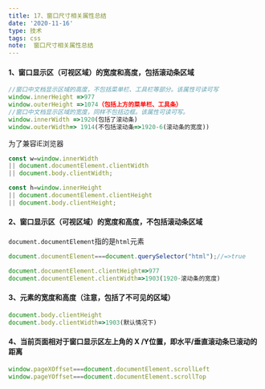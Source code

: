 ```yaml
---
title: 17、窗口尺寸相关属性总结
date: '2020-11-16'
type: 技术
tags: css
note:  窗口尺寸相关属性总结
---
```


#### 1、窗口显示区（可视区域）的宽度和高度，**包括滚动条区域**
```js
//窗口中文档显示区域的高度，不包括菜单栏、工具栏等部分。该属性可读可写
window.innerHeight =>977
window.outerHeight =>1074（包括上方的菜单栏、工具条）
//窗口中文档显示区域的宽度，同样不包括边框。该属性可读可写。
window.innerWidth =>1920(包括了滚动条)
window.outerWidth=> 1914(不包括滚动条=>1920-6(滚动条的宽度))
```
为了兼容iE浏览器
```js
const w=window.innerWidth
|| document.documentElement.clientWidth
|| document.body.clientWidth;

const h=window.innerHeight
|| document.documentElement.clientHeight
|| document.body.clientHeight;
```
#### 2、窗口显示区（可视区域）的宽度和高度，**不包括滚动条区域**
`document.documentElement`指的是`html`元素

```js
document.documentElement===document.querySelector("html");//=>true
```
```js
document.documentElement.clientHeight=>977
document.documentElement.clientWidth=>1903(1920-滚动条的宽度)
```
#### 3、<body>元素的宽度和高度（注意，包括了不可见的区域）
```js
document.body.clientHeight
document.body.clientWidth=>1903(默认情况下)

```
#### 4、当前页面相对于窗口显示区左上角的 X /Y位置，即水平/垂直滚动条已滚动的距离

```js
window.pageXOffset===document.documentElement.scrollLeft
window.pageYOffset===document.documentElement.scrollTop
```

